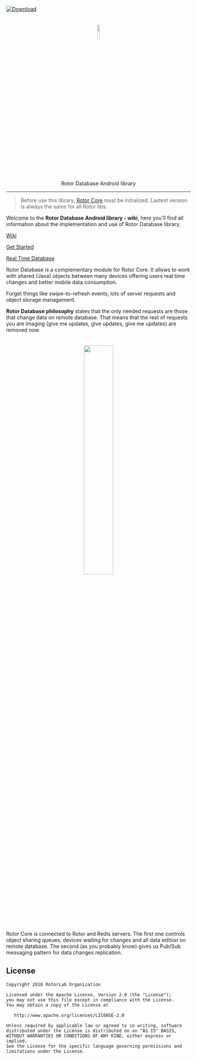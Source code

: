 [ ![Download](https://api.bintray.com/packages/efff/maven/RotorKotlinDatabase/images/download.svg) ](https://bintray.com/efff/maven/RotorKotlinDatabase/_latestVersion)

<p align="center"><img width="10%" vspace="20" src="https://github.com/rotorlab/database-kotlin/raw/master/app/src/main/res/mipmap-xxxhdpi/ic_launcher_round.png"></p>
<p align="center">Rotor Database Android library</p>

-----------------------------
> Before use this library, [Rotor Core](https://github.com/rotorlab/core-kotlin) must be initialized. Lastest version is always the same for all Rotor libs.

Welcome to the **Rotor Database Android library - wiki**, here you'll find all information about the implementation and use of Rotor Database library.

[Wiki](https://github.com/rotorlab/database-kotlin/wiki)

[Get Started](https://github.com/rotorlab/database-kotlin/wiki/Get-Started)

[Real Time Database](https://github.com/rotorlab/database-kotlin/wiki/Real-time-database)
 
Rotor Database is a complementary module for Rotor Core. It allows to work with shared (Java) objects between many devices offering users real time changes and better mobile data consumption. 

Forget things like swipe-to-refresh events, lots of server requests and object storage management. 

**Rotor Database philosophy** states that the only needed requests are those that change data on remote database. That means that the rest of requests you are imaging (give me updates, give updates, give me updates) are removed now.
 
<p align="center"><img width="40%" vspace="20" src="https://github.com/rotorlab/core-kotlin/blob/develop/core_implementation.png"></p>
 
Rotor Core is connected to Rotor and Redis servers. The first one controls object sharing queues, devices waiting for changes and all data edition on remote database. The second (as you probably know) gives us Pub/Sub messaging pattern for data changes replication.

License
-------
    Copyright 2018 RotorLab Organization

    Licensed under the Apache License, Version 2.0 (the "License");
    you may not use this file except in compliance with the License.
    You may obtain a copy of the License at

       http://www.apache.org/licenses/LICENSE-2.0

    Unless required by applicable law or agreed to in writing, software
    distributed under the License is distributed on an "AS IS" BASIS,
    WITHOUT WARRANTIES OR CONDITIONS OF ANY KIND, either express or implied.
    See the License for the specific language governing permissions and
    limitations under the License.
